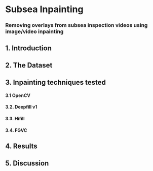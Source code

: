 # Subsea Inpainting
### Removing overlays from subsea inspection videos using image/video inpainting


## 1. Introduction

## 2. The Dataset

## 3. Inpainting techniques tested

#### 3.1 OpenCV

#### 3.2. Deepfill v1

#### 3.3. Hifill

#### 3.4. FGVC

## 4. Results

## 5. Discussion
